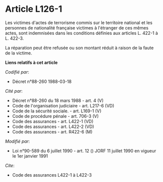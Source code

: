 # Article L126-1

Les victimes d'actes de terrorisme commis sur le territoire national et les personnes de nationalité française victimes à
l'étranger de ces mêmes actes, sont indemnisées dans les conditions définies aux articles L. 422-1 à L. 422-3.

La réparation peut être refusée ou son montant réduit à raison de la faute de la victime.

**Liens relatifs à cet article**

_Codifié par_:

  - Décret n°88-260 1988-03-18

_Cité par_:

  - Décret n°88-260 du 18 mars 1988 - art. 4 (V)
  - Code de l'organisation judiciaire - art. L217-6 (VD)
  - Code de la sécurité sociale. - art. L169-1 (V)
  - Code de procédure pénale - art. 706-3 (V)
  - Code des assurances - art. L422-1 (VD)
  - Code des assurances - art. L422-2 (VD)
  - Code des assurances - art. R422-6 (M)

_Modifié par_:

  - Loi n°90-589 du 6 juillet 1990 - art. 12 () JORF 11 juillet 1990 en vigueur le 1er janvier 1991

_Cite_:

  - Code des assurances L422-1 à L422-3
